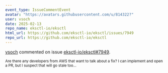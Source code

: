 ```yaml
---
event_type: IssueCommentEvent
avatar: "https://avatars.githubusercontent.com/u/814322?"
user: vsoch
date: 2025-02-13
repo_name: eksctl-io/eksctl
html_url: https://github.com/eksctl-io/eksctl/issues/7949
repo_url: https://github.com/eksctl-io/eksctl
---
```


<a href='https://github.com/vsoch' target='_blank'>vsoch</a> commented on issue <a href='https://github.com/eksctl-io/eksctl/issues/7949' target='_blank'>eksctl-io/eksctl#7949</a>.

<small>Are there any developers from AWS that want to talk about a fix? I can implement and open a PR, but I suspect that will go stale too... 
